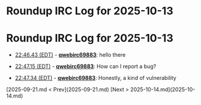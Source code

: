 # Roundup IRC Log for 2025-10-13 #
# Roundup IRC Log for 2025-10-13
* <a href="#22:46.43" id="22:46.43">22:46.43 (EDT)</a> - __[qwebirc69883](https://github.com/qwebirc69883)__: hello there
* <a href="#22:47.15" id="22:47.15">22:47.15 (EDT)</a> - __[qwebirc69883](https://github.com/qwebirc69883)__: How can I report a bug?

* <a href="#22:47.34" id="22:47.34">22:47.34 (EDT)</a> - __[qwebirc69883](https://github.com/qwebirc69883)__: Honestly, a kind of vulnerability

<div class="inpage-footer">
[2025-09-21.md < Prev](2025-09-21.md)
[Next > 2025-10-14.md](2025-10-14.md)
</div>
